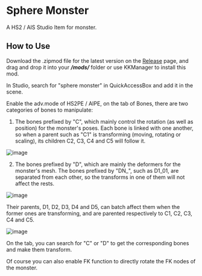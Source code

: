 # Sphere Monster
A HS2 / AIS Studio Item for monster.

## How to Use
Download the .zipmod file for the latest version on the [Release](https://github.com/Blatke/Sphere-Monster/releases) page, and drag and drop it into your ***/mods/*** folder or use KKManager to install this mod.

In Studio, search for "sphere monster" in QuickAccessBox and add it in the scene.

Enable the adv.mode of HS2PE / AIPE, on the tab of Bones, there are two categories of bones to manipulate:
1. The bones prefixed by "C", which mainly control the rotation (as well as position) for the monster's poses. Each bone is linked with one another, so when a parent such as "C1" is transforming (moving, rotating or scaling), its children C2, C3, C4 and C5 will follow it.

![image](https://github.com/user-attachments/assets/39c74fcb-d38b-4e4e-a782-bf7d679a0832)

2. The bones prefixed by "D", which are mainly the deformers for the monster's mesh. The bones prefixed by "DN_", such as D1_01, are separated from each other, so the transforms in one of them will not affect the rests. 

![image](https://github.com/user-attachments/assets/17ab9fec-da15-4ef1-8497-bb08c3a47ec8)

Their parents, D1, D2, D3, D4 and D5, can batch affect them when the former ones are transforming, and are parented respectively to C1, C2, C3, C4 and C5.

![image](https://github.com/user-attachments/assets/e895b44e-d605-4afb-a1c9-d2bc463fd8eb)

On the tab, you can search for "C" or "D" to get the corresponding bones and make them transform.

Of course you can also enable FK function to directly rotate the FK nodes of the monster.
